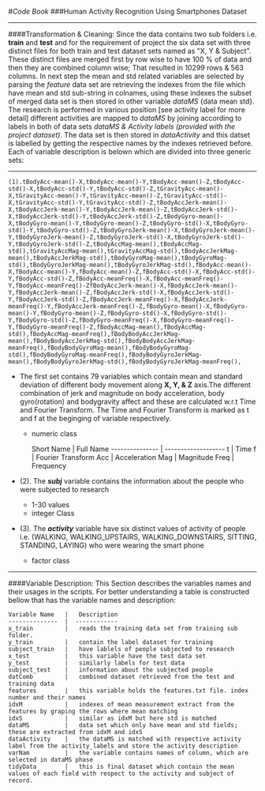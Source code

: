 #*Code Book*
###Human Activity Recognition Using Smartphones Dataset
***

####Transformation & Cleaning:
Since the data contains two sub folders i.e. __train__ and __test__ and for the requirement of project the six data set with three distinct files for both 
	train and test dataset sets named as "X, Y & Subject". These distinct files are merged first by row wise to have 100 % of data and then they are
	combined column wise; That resulted in 10299 rows & 563 columns. In next step the mean and std related variables are selected by parsing the *feature* 
	data set are retrieving the indexes from the file which have mean and std sub-string in colnames, using these indexes the subset of merged data set is 
	then stored in other variable *dataMS* {data mean std}.
	The research is performed in various position [see activity label for more detail] different activities are mapped to *dataMS* by joining according to 
	labels in both of data sets *dataMS & Activity labels (provided with the project dataset)*. The data set is then stored in *dataActivity* and this datset
	is labelled by getting the respective names by the indexes retrieved before. Each of variable description is belown which are divided into three generic sets:
***
	(1).tBodyAcc-mean()-X,tBodyAcc-mean()-Y,tBodyAcc-mean()-Z,tBodyAcc-std()-X,tBodyAcc-std()-Y,tBodyAcc-std()-Z,tGravityAcc-mean()-X,tGravityAcc-mean()-Y,tGravityAcc-mean()-Z,tGravityAcc-std()-X,tGravityAcc-std()-Y,tGravityAcc-std()-Z,tBodyAccJerk-mean()-X,tBodyAccJerk-mean()-Y,tBodyAccJerk-mean()-Z,tBodyAccJerk-std()-X,tBodyAccJerk-std()-Y,tBodyAccJerk-std()-Z,tBodyGyro-mean()-X,tBodyGyro-mean()-Y,tBodyGyro-mean()-Z,tBodyGyro-std()-X,tBodyGyro-std()-Y,tBodyGyro-std()-Z,tBodyGyroJerk-mean()-X,tBodyGyroJerk-mean()-Y,tBodyGyroJerk-mean()-Z,tBodyGyroJerk-std()-X,tBodyGyroJerk-std()-Y,tBodyGyroJerk-std()-Z,tBodyAccMag-mean(),tBodyAccMag-std(),tGravityAccMag-mean(),tGravityAccMag-std(),tBodyAccJerkMag-mean(),tBodyAccJerkMag-std(),tBodyGyroMag-mean(),tBodyGyroMag-std(),tBodyGyroJerkMag-mean(),tBodyGyroJerkMag-std(),fBodyAcc-mean()-X,fBodyAcc-mean()-Y,fBodyAcc-mean()-Z,fBodyAcc-std()-X,fBodyAcc-std()-Y,fBodyAcc-std()-Z,fBodyAcc-meanFreq()-X,fBodyAcc-meanFreq()-Y,fBodyAcc-meanFreq()-ZfBodyAccJerk-mean()-X,fBodyAccJerk-mean()-Y,fBodyAccJerk-mean()-Z,fBodyAccJerk-std()-X,fBodyAccJerk-std()-Y,fBodyAccJerk-std()-Z,fBodyAccJerk-meanFreq()-X,fBodyAccJerk-meanFreq()-Y,fBodyAccJerk-meanFreq()-Z,fBodyGyro-mean()-X,fBodyGyro-mean()-Y,fBodyGyro-mean()-Z,fBodyGyro-std()-X,fBodyGyro-std()-Y,fBodyGyro-std()-Z,fBodyGyro-meanFreq()-X,fBodyGyro-meanFreq()-Y,fBodyGyro-meanFreq()-Z,fBodyAccMag-mean(),fBodyAccMag-std(),fBodyAccMag-meanFreq(),fBodyBodyAccJerkMag-mean(),fBodyBodyAccJerkMag-std(),fBodyBodyAccJerkMag-meanFreq(),fBodyBodyGyroMag-mean(),fBodyBodyGyroMag-std(),fBodyBodyGyroMag-meanFreq(),fBodyBodyGyroJerkMag-mean(),fBodyBodyGyroJerkMag-std(),fBodyBodyGyroJerkMag-meanFreq(),

* The first set contains 79 variables which contain mean and standard deviation of different body movement along __X, Y, & Z__ axis.The different combination
of jerk and magnitude on body acceleration, body gyro(rotation) and bodygravity affect and these are calculated w.r.t Time and Fourier Transform. The Time
and Fourier Transform is marked as t and f at the beginging of variable respectively.
	+ numeric class
	
	  Short Name    |      Full Name
	--------------- | -------------------
		t			|	Time
		f			|	Fourier Transform
		Acc			|	Acceleration
		Mag			|	Magnitude
		Freq		|	Frequency
	
* (2). The *__subj__* variable contains the information about the people who were subjected to research
	+ 1-30 values
	+ integer Class

* (3). The *__activity__* variable have six distinct values of activity of people i.e. (WALKING, WALKING_UPSTAIRS, WALKING_DOWNSTAIRS, SITTING, STANDING, LAYING) who were wearing the smart phone
	+ factor class
	
***
####Variable Description:
This Section describes the variables names and their usages in the scripts. For better understanding a table is constructed bellow that has the variable names 
and description:
	
	Variable Name 	|	Description
	--------------  |  ------------
	x_train			|	reads the training data set from training sub folder.
	y_train			|	contain the label dataset for training 
	subject_train	|	have lablels of people subjected to research
	x_test			|	this variable have the test data set 
	y_test			|	similarly labels for test data
	subject_test	|	information about the subjected people
	datComb			|	combined dataset retrieved from the test and training data
	features		|	this variable holds the features.txt file. index number and their names
	idxM			|	indexes of mean measurement extract from the features by graping the rows where mean matching
	idxS			|	similar as idxM but here std is matched
	dataMS			|	data set which only have mean and std fields; these are extracted from idxM and idxS
	dataActivity	|	the dataMS is matched with respective activity label from the activity_labels and store the activity description
	varNam			|	the variable contains names of column, which are selected in dataMS phase
	tidyData		|	this is final dataset which contain the mean values of each field with respect to the activity and subject of record.